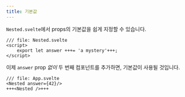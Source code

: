 ```yaml
---
title: 기본값
---
```


`Nested.svelte`에서 props의 기본값을 쉽게 지정할 수 있습니다.

```svelte
/// file: Nested.svelte
<script>
	export let answer +++= 'a mystery'+++;
</script>
```

이제 `answer` prop _없이_ 두 번째 컴포넌트를 추가하면, 기본값이 사용될 것입니다.

```svelte
/// file: App.svelte
<Nested answer={42}/>
+++<Nested />+++
```

